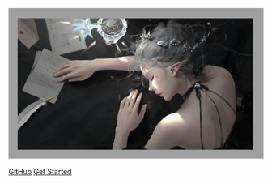<!-- 封面 -->
![logo](logo/logo.png)

<!-- > 一个神奇的文档网站生成器。 -->

<!-- - 简单、轻便 (压缩后 ~21kB)
- 无需生成 html 文件 
- 众多主题 -->

<!-- [GitHub](https://github.com/docsifyjs/docsify/) -->
[GitHub](https://github.com/Eddyerjia3713013)
[Get Started](#EddyHome)